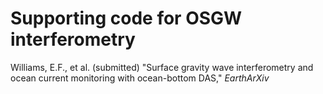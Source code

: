 # Supporting code for OSGW interferometry

Williams, E.F., et al. (submitted) "Surface gravity wave interferometry and ocean current monitoring with ocean-bottom DAS," <i>EarthArXiv</i>
